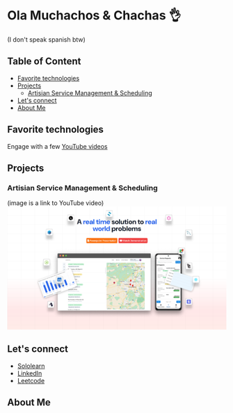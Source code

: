 # Ola Muchachos & Chachas 👌
(I don't speak spanish btw)

## Table of Content

- [Favorite technologies](#favorite-technologies)
- [Projects](#projects)
   * [Artisian Service Management & Scheduling](#artisian-service-management-scheduling)
- [Let's connect](#lets-connect)
- [About Me](#about-me)
  
## Favorite technologies

Engage with a few [YouTube videos](https://www.youtube.com/channel/UCOZwrAkQxKnJhm9OqfUwRdw)

## Projects

### Artisian Service Management & Scheduling

(image is a link to YouTube video)
[![thumnail](./thumnail.png)](https://www.youtube.com/watch?v=z-xXZEdPICg)

## Let's connect

- [Sololearn](https://www.sololearn.com/profile/14275902)
- [LinkedIn](https://www.linkedin.com/in/tineyi-g-chipoyera-0948b9193/)
- [Leetcode](https://leetcode.com/u/ThaBeanBoy/)

## About Me

